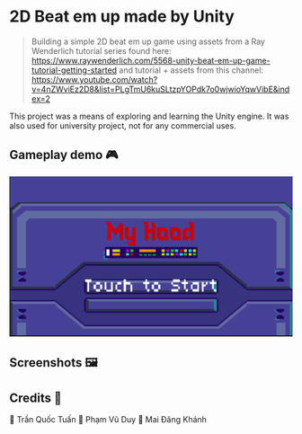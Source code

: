 # 2D Beat em up made by Unity
> Building a simple 2D beat em up game using assets from a Ray Wenderlich tutorial series found here: https://www.raywenderlich.com/5568-unity-beat-em-up-game-tutorial-getting-started and tutorial + assets from this channel: https://www.youtube.com/watch?v=4nZWviEz2D8&list=PLgTmU6kuSLtzpYOPdk7o0wjwioYqwVibE&index=2

This project was a means of exploring and learning the Unity engine. It was also used for university project, not for any commercial uses.

## Gameplay demo :video_game:
<a href="https://youtu.be/zHaPBV3B_Rc">
    <img src="./myhood.png">
</a>

## Screenshots :framed_picture:

## Credits :mag_right:
:boy: Trần Quốc Tuấn
:boy: Phạm Vũ Duy
:boy: Mai Đăng Khánh